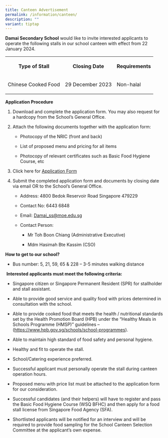 ```yaml
---
title: Canteen Advertisement
permalink: /information/canteen/
description: ""
variant: tiptap
---
```

<p><strong>Damai Secondary School</strong> would like to invite interested applicants to operate the following stalls in our school canteen with effect from 22 January 2024.</p><table><tbody><tr><th rowspan="1" colspan="1"><p>Type of Stall</p></th><th rowspan="1" colspan="1"><p>Closing Date</p></th><th rowspan="1" colspan="1"><p>Requirements</p></th></tr><tr><td rowspan="1" colspan="1"><p>Chinese Cooked Food</p></td><td rowspan="1" colspan="1"><p>29 December 2023</p></td><td rowspan="1" colspan="1"><p>Non-halal</p></td></tr></tbody></table><p><strong>Application Procedure</strong></p><ol><li><p>Download and complete the application form. You may also request for a hardcopy from the School’s General Office.</p></li><li><p>Attach the following documents together with the application form:</p><ul data-tight="true" class="tight"><li><p>Photocopy of the NRIC (front and back)</p></li><li><p>List of proposed menu and pricing for all items</p></li><li><p>Photocopy of relevant certificates such as Basic Food Hygiene Course, etc</p></li></ul></li><li><p>Click here for <a href="https://drive.google.com/file/d/13IZ7aNbwDa5VRxDpbTrRRxUG7ZKuKx1f/view?usp=sharing" rel="noopener noreferrer nofollow" target="_blank">Application Form</a></p></li><li><p>Submit the completed application form and documents by closing date via email OR to the School’s General Office.</p><ul data-tight="true" class="tight"><li><p>Address: 4800 Bedok Reservoir Road Singapore 479229</p></li><li><p>Contact No: 6443 6848</p></li><li><p>Email: <a href="mailto:Damai_ss@moe.edu.sg" rel="noopener noreferrer nofollow" target="_blank">Damai_ss@moe.edu.sg</a></p></li><li><p>Contact Person:</p><ul data-tight="true" class="tight"><li><p>Mr Toh Boon Chiang (Administrative Executive)</p></li><li><p>Mdm Hasimah Bte Kassim (CSO)</p></li></ul></li></ul></li></ol><p><strong>How to get to our school?</strong></p><ul data-tight="true" class="tight"><li><p>Bus number: 5, 21, 59, 65 &amp; 228 – 3-5 minutes walking distance</p></li></ul><p>&nbsp;<strong>Interested applicants must meet the following criteria:</strong></p><ul data-tight="true" class="tight"><li><p>Singapore citizen or Singapore Permanent Resident (SPR) for stallholder and stall assistant.</p></li><li><p>Able to provide good service and quality food with prices determined in consultation with the school.</p></li><li><p>Able to provide cooked food that meets the health / nutritional standards set by the Health Promotion Board (HPB) under the “Healthy Meals in Schools Programme (HMSP)” guidelines –(<a href="https://www.hpb.gov.sg/schools/school-programmes" rel="noopener noreferrer nofollow" target="_blank">https://www.hpb.gov.sg/schools/school-programmes</a>).</p></li><li><p>Able to maintain high standard of food safety and personal hygiene.</p></li><li><p>Healthy and fit to operate the stall.</p></li><li><p>School/Catering experience preferred.</p></li><li><p>Successful applicant must personally operate the stall during canteen operation hours.</p></li><li><p>Proposed menu with price list must be attached to the application form for our consideration.</p></li><li><p>Successful candidates (and their helpers) will have to register and pass the Basic Food Hygiene Course (WSQ BFHC) and then apply for a food stall license from Singapore Food Agency (SFA).</p></li><li><p>Shortlisted applicants will be notified for an interview and will be required to provide food sampling for the School Canteen Selection Committee at the applicant’s own expense.</p></li></ul><p></p>